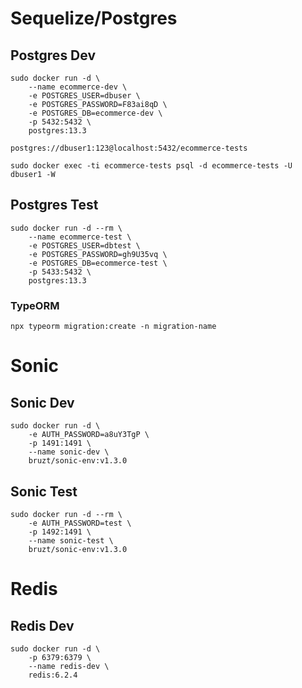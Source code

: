 # Sequelize/Postgres

## Postgres Dev

```
sudo docker run -d \
    --name ecommerce-dev \
    -e POSTGRES_USER=dbuser \
    -e POSTGRES_PASSWORD=F83ai8qD \
    -e POSTGRES_DB=ecommerce-dev \
    -p 5432:5432 \
    postgres:13.3
```

```
postgres://dbuser1:123@localhost:5432/ecommerce-tests
```

```
sudo docker exec -ti ecommerce-tests psql -d ecommerce-tests -U dbuser1 -W
```

## Postgres Test

```
sudo docker run -d --rm \
    --name ecommerce-test \
    -e POSTGRES_USER=dbtest \
    -e POSTGRES_PASSWORD=gh9U35vq \
    -e POSTGRES_DB=ecommerce-test \
    -p 5433:5432 \
    postgres:13.3
```

### TypeORM
```
npx typeorm migration:create -n migration-name
```

# Sonic

## Sonic Dev

```
sudo docker run -d \
    -e AUTH_PASSWORD=a8uY3TgP \
    -p 1491:1491 \
    --name sonic-dev \
    bruzt/sonic-env:v1.3.0
```

## Sonic Test

```
sudo docker run -d --rm \
    -e AUTH_PASSWORD=test \
    -p 1492:1491 \
    --name sonic-test \
    bruzt/sonic-env:v1.3.0
```

# Redis

## Redis Dev

```
sudo docker run -d \
    -p 6379:6379 \
    --name redis-dev \
    redis:6.2.4
```
